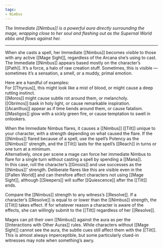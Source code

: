 ```yaml
---
tags:
- Nimbus
---
```


_The Immediate [[Nimbus]] is a powerful aura directly surrounding the mage, wrapping close to her soul and flashing out as the Supernal World ebbs and flows against her._

---

When she casts a spell, her Immediate [[Nimbus]] becomes visible to those with any active [[Mage Sight]], regardless of the Arcana she’s using to cast. The Immediate [[Nimbus]] appears based mostly on the character’s [[Path]]. It’s a force, a halo of raw creation stuff. Sometimes, this is visible — sometimes it’s a sensation, a smell, or a muddy, primal emotion. 

Here are a handful of examples:\
For [[Thyrsus]], this might look like a mist of blood, or might cause a deep rutting instinct.\
[[Moros]] might cause subtle rot around them, or melancholy.\
[[Obrimos]] bask in holy light, or cause remarkable inspiration.\
[[Acanthus]] appear as if time bends around them, or cause fatalism.\
[[Mastigos]] glow with a sickly green fire, or cause temptation to swell in onlookers.

When the Immediate Nimbus flares, it causes a [[Nimbus]] [[Tilt]] unique to your character, with a strength depending on what caused the flare. If the [[Nimbus]] flared because of a spell, use the spell’s Potency as the [[Nimbus]]’ strength, and the [[Tilt]] lasts for the spell’s [[Reach]] in turns or one turn at a minimum.\
Alternatively, once per scene a mage can force her immediate Nimbus to flare for a single turn without casting a spell by spending a [[Mana]].\
In this case, roll the character’s [[Gnosis]] and use successes as the [[Nimbus]]’ strength. Deliberate flares like this are visible even in the [[Fallen World]] and can therefore affect characters not using [[Mage Sight]], although [[Sleepers]] will suffer [[Quiescence]] after the [[Tilt]] ends.

Compare the [[Nimbus]] strength to any witness’s [[Resolve]]. If a character’s [[Resolve]] is equal to or lower than the [[Nimbus]] strength, the [[Tilt]] takes effect. If for whatever reason a character is aware of the effects, she can willingly submit to the [[Tilt]] regardless of her [[Resolve]]. 

Mages can pit their own [[Nimbus]] against the aura as per the [[Interactions with Other Auras]] rules. While characters without [[Mage Sight]] cannot see the aura, the subtle cues still affect them with the [[Tilt]]. This is almost always imperceptible, but some particularly clued-in witnesses may note when something’s awry.

